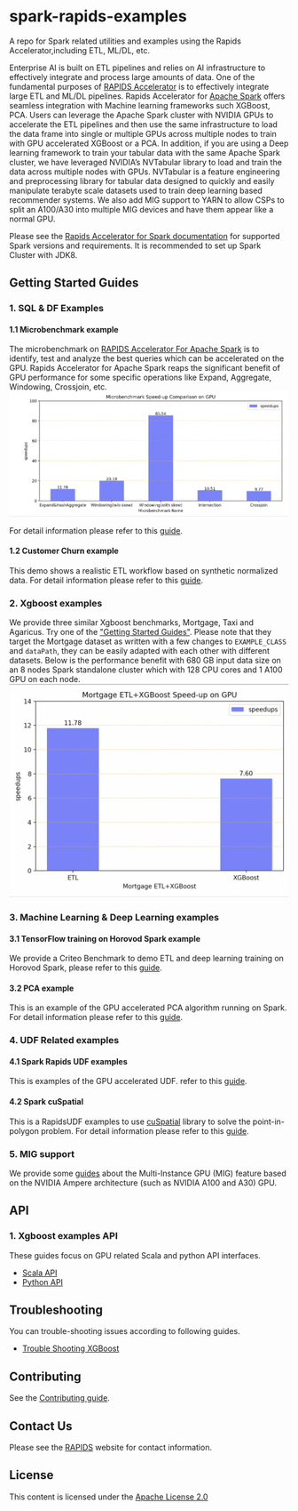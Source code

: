# spark-rapids-examples

A repo for Spark related utilities and examples using the Rapids Accelerator,including ETL, ML/DL, etc.

Enterprise AI is built on ETL pipelines and relies on AI infrastructure to effectively integrate and
process large amounts of data. One of the fundamental purposes of
[RAPIDS Accelerator](https://nvidia.github.io/spark-rapids/Getting-Started/)
is to effectively integrate large ETL and ML/DL pipelines. Rapids Accelerator for [Apache Spark](https://spark.apache.org/)
offers seamless integration with Machine learning frameworks such XGBoost, PCA. Users can leverage the Apache Spark cluster
with NVIDIA GPUs to accelerate the ETL pipelines and then use the same infrastructure to load the data frame
into single or multiple GPUs across multiple nodes to train with GPU accelerated XGBoost or a PCA.
In addition, if you are using a Deep learning framework to train your tabular data with the same Apache Spark cluster,
we have leveraged NVIDIA’s NVTabular library to load and train the data across multiple nodes with GPUs.
NVTabular is a feature engineering and preprocessing library for tabular data designed to quickly and
easily manipulate terabyte scale datasets used to train deep learning based recommender systems.
We also add MIG support to YARN to allow CSPs to split an A100/A30 into multiple MIG
devices and have them appear like a normal GPU.

Please see the [Rapids Accelerator for Spark documentation](https://nvidia.github.io/spark-rapids/Getting-Started/) for supported
Spark versions and requirements. It is recommended to set up Spark Cluster with JDK8.

## Getting Started Guides

### 1. SQL & DF Examples

#### 1.1 Microbenchmark example
The microbenchmark on [RAPIDS Accelerator For Apache Spark](https://nvidia.github.io/spark-rapids/) is to identify,
test and analyze the best queries which can be accelerated on the GPU. Rapids Accelerator for Apache Spark reaps 
the significant benefit of GPU performance for some specific operations like Expand, Aggregate, Windowing, Crossjoin, etc.
![microbenchmark-speedup](docs/img/guides/microbenchmark-speedups.png)

For detail information please refer to this
[guide](examples/SQL+DF-Examples/micro-benchmarks).

#### 1.2 Customer Churn example
This demo shows a realistic ETL workflow based on synthetic normalized data. 
For detail information please refer to this
[guide](examples/SQL+DF-Examples/customer-churn).

### 2. Xgboost examples

We provide three similar Xgboost benchmarks, Mortgage, Taxi and Agaricus.
Try one of the ["Getting Started Guides"](examples/XGBoost-Examples).
Please note that they target the Mortgage dataset as written with a few changes
to `EXAMPLE_CLASS` and `dataPath`, they can be easily adapted with each other with different datasets.
Below is the performance benefit with 680 GB input data size on an 8 nodes Spark standalone cluster 
which with 128 CPU cores and 1 A100 GPU on each node.
![mortgage-speedup](docs/img/guides/mortgage-speedups.png)

### 3. Machine Learning & Deep Learning examples

#### 3.1 TensorFlow training on Horovod Spark example
We provide a Criteo Benchmark to demo ETL and deep learning training on Horovod Spark, please refer to
this [guide](examples/ML+DL-Examples/Spark-DL/criteo_train).

#### 3.2 PCA example
This is an example of the GPU accelerated PCA algorithm running on Spark. For detail information please refer to this
[guide](examples/ML+DL-Examples/Spark-cuML/pca).

### 4. UDF Related examples

#### 4.1 Spark Rapids UDF examples
This is examples of the GPU accelerated UDF.
refer to this
[guide](examples/UDF-Examples/RAPIDS-accelerated-UDFs).

#### 4.2 Spark cuSpatial
This is a RapidsUDF examples to use [cuSpatial](https://github.com/rapidsai/cuspatial) library to
solve the point-in-polygon problem. For detail information please refer to this [guide](examples/UDF-Examples/Spark-cuSpatial).

### 5. MIG support
We provide some [guides](examples/MIG-Support) about the Multi-Instance GPU (MIG) feature based on
the NVIDIA Ampere architecture (such as NVIDIA A100 and A30) GPU.

## API
### 1. Xgboost examples API

These guides focus on GPU related Scala and python API interfaces.
- [Scala API](docs/api-docs/xgboost-examples-api-docs/scala.md)
- [Python API](docs/api-docs/xgboost-examples-api-docs/python.md)

## Troubleshooting
You can trouble-shooting issues according to following guides.
- [Trouble Shooting XGBoost](docs/trouble-shooting/xgboost-examples-trouble-shooting.md)

## Contributing
See the [Contributing guide](CONTRIBUTING.md).

## Contact Us

Please see the [RAPIDS](https://rapids.ai/community.html) website for contact information.

## License

This content is licensed under the [Apache License 2.0](/LICENSE)
